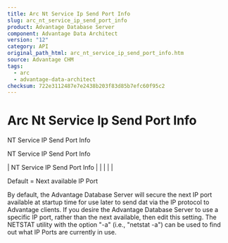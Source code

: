 ```yaml
---
title: Arc Nt Service Ip Send Port Info
slug: arc_nt_service_ip_send_port_info
product: Advantage Database Server
component: Advantage Data Architect
version: "12"
category: API
original_path_html: arc_nt_service_ip_send_port_info.htm
source: Advantage CHM
tags:
  - arc
  - advantage-data-architect
checksum: 722e3112487e7e2438b203f83d85b7efc60f95c2
---
```


# Arc Nt Service Ip Send Port Info

NT Service IP Send Port Info

NT Service IP Send Port Info

| NT Service IP Send Port Info |  |  |  |  |

Default = Next available IP Port

By default, the Advantage Database Server will secure the next IP port available at startup time for use later to send dat via the IP protocol to Advantage clients. If you desire the Advantage Database Server to use a specific IP port, rather than the next available, then edit this setting. The NETSTAT utility with the option "-a" (i.e., "netstat -a") can be used to find out what IP Ports are currently in use.
